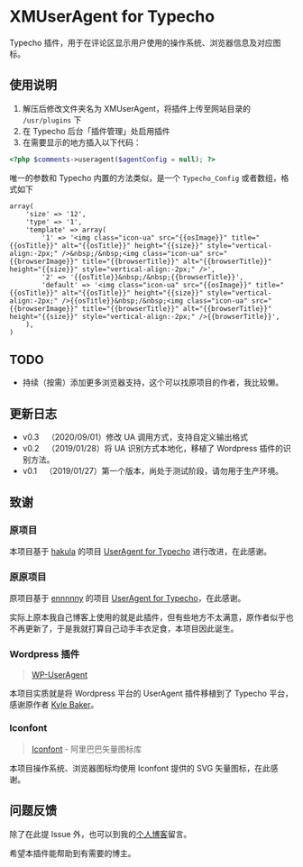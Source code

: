 # XMUserAgent for Typecho

Typecho 插件，用于在评论区显示用户使用的操作系统、浏览器信息及对应图标。

## 使用说明

1. 解压后修改文件夹名为 XMUserAgent，将插件上传至网站目录的 `/usr/plugins` 下
2. 在 Typecho 后台「插件管理」处启用插件
3. 在需要显示的地方插入以下代码：

```php
<?php $comments->useragent($agentConfig = null); ?>
```
唯一的参数和 Typecho 内置的方法类似，是一个 `Typecho_Config` 或者数组，格式如下
```
array(
    'size' => '12',
    'type' => '1',
    'template' => array(
        '1' => '<img class="icon-ua" src="{{osImage}}" title="{{osTitle}}" alt="{{osTitle}}" height="{{size}}" style="vertical-align:-2px;" />&nbsp;/&nbsp;<img class="icon-ua" src="{{browserImage}}" title="{{browserTitle}}" alt="{{browserTitle}}" height="{{size}}" style="vertical-align:-2px;" />',
        '2' => '{{osTitle}}&nbsp;/&nbsp;{{browserTitle}}',
        'default' => '<img class="icon-ua" src="{{osImage}}" title="{{osTitle}}" alt="{{osTitle}}" height="{{size}}" style="vertical-align:-2px;" />{{osTitle}}&nbsp;/&nbsp;<img class="icon-ua" src="{{browserImage}}" title="{{browserTitle}}" alt="{{browserTitle}}" height="{{size}}" style="vertical-align:-2px;" />{{browserTitle}}',
    ),
)
```
## TODO

- 持续（按需）添加更多浏览器支持，这个可以找原项目的作者，我比较懒。

## 更新日志
- v0.3&emsp;（2020/09/01）修改 UA 调用方式，支持自定义输出格式
- v0.2&emsp;（2019/01/28）将 UA 识别方式本地化，移植了 Wordpress 插件的识别方法。
- v0.1&emsp;（2019/01/27）第一个版本，尚处于测试阶段，请勿用于生产环境。

## 致谢

### 原项目

本项目基于 [hakula](https://github.com/hakula139) 的项目 [UserAgent for Typecho](https://github.com/hakula139/UserAgent-for-Typecho) 进行改进，在此感谢。

### 原原项目

原项目基于 [ennnnny](https://github.com/ennnnny) 的项目 [UserAgent for Typecho](https://github.com/ennnnny/typecho)，在此感谢。

实际上原本我自己博客上使用的就是此插件，但有些地方不太满意，原作者似乎也不再更新了，于是我就打算自己动手丰衣足食，本项目因此诞生。

### Wordpress 插件

> [WP-UserAgent](https://wordpress.org/plugins/wp-useragent)

本项目实质就是将 Wordpress 平台的 UserAgent 插件移植到了 Typecho 平台，感谢原作者 [Kyle Baker](https://www.kyleabaker.com)。

### Iconfont

> [Iconfont](https://www.iconfont.cn) - 阿里巴巴矢量图标库

本项目操作系统、浏览器图标均使用 Iconfont 提供的 SVG 矢量图标，在此感谢。

## 问题反馈


除了在此提 Issue 外，也可以到我的[个人博客](https://doufu.ru/)留言。

希望本插件能帮助到有需要的博主。
